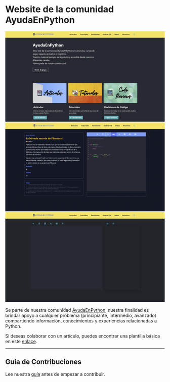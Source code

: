 # Website de la comunidad AyudaEnPython

![homepage](./ayudaEnPython_homepage.png)
![homepage](./ayudaEnPython_challenges.png)
![homepage](./ayudaEnPython_online-ide.png)

Se parte de nuestra comunidad [AyudaEnPython](https://www.facebook.com/groups/ayudapython),
nuestra finalidad es brindar apoyo a cualquier problema (principiante, intermedio, avanzado)
compartiendo información, conocimientos y experiencias relacionadas a Python.

Si deseas colaborar con un artículo, puedes encontrar una plantilla básica en
este [enlace](https://github.com/AyudaEnPython/AyudaEnPython/blob/main/_aep/template.md).

---

## Guía de Contribuciones

Lee nuestra [guía](CONTRIBUTING.md) antes de empezar a contribuir.

